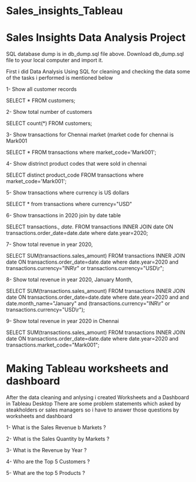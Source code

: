 # Sales_insights_Tableau

# Sales Insights Data Analysis Project
SQL database dump is in db_dump.sql file above. Download db_dump.sql file to your local computer and import it.

First i did Data Analysis Using SQL for cleaning and checking the data some of the tasks i performed is mentioned below

1- Show all customer records

   SELECT * FROM customers;

2- Show total number of customers

   SELECT count(*) FROM customers;

3- Show transactions for Chennai market (market code for chennai is Mark001

   SELECT * FROM transactions where market_code='Mark001';

4- Show distrinct product codes that were sold in chennai

   SELECT distinct product_code FROM transactions where market_code='Mark001';

5- Show transactions where currency is US dollars

   SELECT * from transactions where currency="USD"

6- Show transactions in 2020 join by date table

   SELECT transactions.*, date.* FROM transactions INNER JOIN date ON transactions.order_date=date.date where date.year=2020;

7- Show total revenue in year 2020,

   SELECT SUM(transactions.sales_amount) FROM transactions INNER JOIN date ON transactions.order_date=date.date where date.year=2020 and transactions.currency="INR\r" or transactions.currency="USD\r";

8- Show total revenue in year 2020, January Month,

   SELECT SUM(transactions.sales_amount) FROM transactions INNER JOIN date ON transactions.order_date=date.date where date.year=2020 and and date.month_name="January" and (transactions.currency="INR\r" or transactions.currency="USD\r");

9- Show total revenue in year 2020 in Chennai

   SELECT SUM(transactions.sales_amount) FROM transactions INNER JOIN date ON transactions.order_date=date.date where date.year=2020 and transactions.market_code="Mark001";

# Making Tableau worksheets and dashboard
After the data cleaning and anlysing i created Worksheets and a Dashboard in Tableau Desktop
There are some problem statements which asked by steakholders or sales managers so i have to answer those questions by worksheets and dashboard

1- What is the Sales Revenue b Markets ?

2- What is the Sales Quantity by Markets ? 

3- What is the Revenue by Year ? 

4- Who are the Top 5 Customers ?

5- What are the top 5 Products ?
